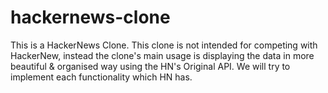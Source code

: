 # hackernews-clone
This is a HackerNews Clone. This clone is not intended for competing with HackerNew, instead the clone's main usage is displaying the data in more beautiful &amp; organised way using the HN's Original API. We will try to implement each functionality which HN has.
